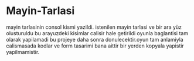 # Mayin-Tarlasi
 mayin tarlasinin consol kismi yazildi. istenilen mayin tarlasi ve bir ara yüz olusturuldu bu arayuzdeki kisimlar calisir hale getirildi oyunla baglantisi tam olarak yapilamadi bu projeye daha sonra donulecektir.oyun tam anlamiyla calismasada kodlar ve form tasarimi bana aittir bir yerden kopyala yapistir yapilmamistir.
